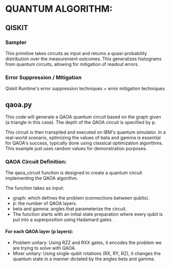 # QUANTUM ALGORITHM: 
## QISKIT
### Sampler
This primitive takes circuits as input and returns a quasi-probability distribution over the measurement outcomes. This generalizes histograms from quantum circuits, allowing for mitigation of readout errors.

### Error Suppression / Mitigation
Qiskit Runtime's error suppression techniques + error mitigation techniques

## qaoa.py
This code will generate a QAOA quantum circuit based on the graph given (a triangle in this case). The depth of the QAOA circuit is specified by p.

This circuit is then transpiled and executed on IBM's quantum simulator. In a real-world scenario, optimizing the values of beta and gamma is essential for QAOA's success, typically done using classical optimization algorithms. This example just uses random values for demonstration purposes.

### QAOA Circuit Definition:

The qaoa_circuit function is designed to create a quantum circuit implementing the QAOA algorithm.

The function takes as input:

- graph: which defines the problem (connections between qubits).
- p: the number of QAOA layers.
- beta and gamma: angles that parameterize the circuit.
- The function starts with an initial state preparation where every qubit is put into a superposition using Hadamard gates.

#### For each QAOA layer (p layers):
- Problem unitary: Using RZZ and RXX gates, it encodes the problem we are trying to solve with QAOA.
- Mixer unitary: Using single-qubit rotations (RX, RY, RZ), it changes the quantum state in a manner dictated by the angles beta and gamma.